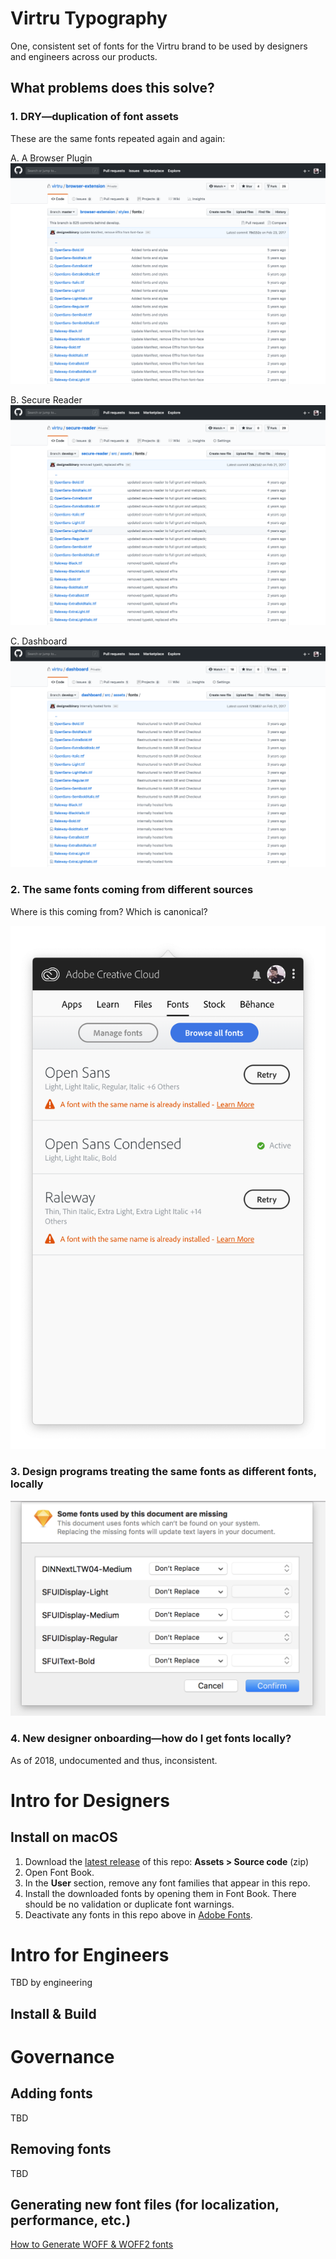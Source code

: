 # Virtru Typography

One, consistent set of fonts for the Virtru brand to be used by designers and engineers across our products.

## What problems does this solve?

### 1. DRY—duplication of font assets

These are the same fonts repeated again and again:

A. A Browser Plugin
![Virtru BP fonts](./problems/fonts-bp.png)

B. Secure Reader
![Virtru SR fonts](./problems/fonts-sr.png)

C. Dashboard
![Virtru Dashboard fonts](./problems/fonts-dashboard.png)


### 2. The same fonts coming from different sources

Where is this coming from? Which is canonical?

![Creative Cloud duplicate fonts screenshot](./problems/fonts-Creative%20Cloud.png)


### 3. Design programs treating the same fonts as different fonts, locally

![Sketch missing fonts screenshot](./problems/fonts-Sketch.png)


### 4. New designer onboarding—how do I get fonts locally?

As of 2018, undocumented and thus, inconsistent.

# Intro for Designers 

## Install on macOS

1. Download the [latest release](https://github.com/virtru/virtru-typography/releases) of this repo: **Assets > Source code** (zip)
1. Open Font Book.
1. In the **User** section, remove any font families that appear in this repo.
1. Install the downloaded fonts by opening them in Font Book. There should be no validation or duplicate font warnings.
1. Deactivate any fonts in this repo above in [Adobe Fonts](https://fonts.adobe.com/my_fonts).

# Intro for Engineers

TBD by engineering

## Install & Build

# Governance

## Adding fonts

TBD

## Removing fonts

TBD

## Generating new font files (for localization, performance, etc.)

[How to Generate WOFF & WOFF2 fonts](https://github.com/virtru/virtru-typography/wiki/Generating-WOFF-&-WOFF2-fonts)
